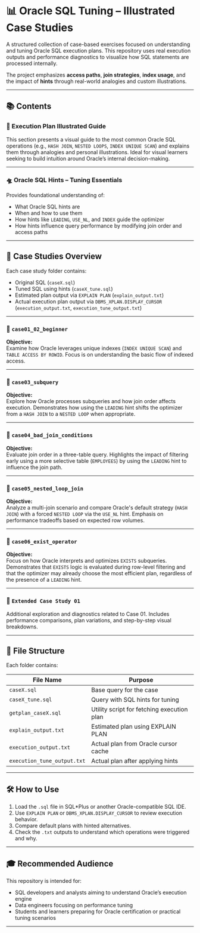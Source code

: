 # 📊 Oracle SQL Tuning – Illustrated Case Studies

A structured collection of case-based exercises focused on understanding and tuning Oracle SQL execution plans. This repository uses real execution outputs and performance diagnostics to visualize how SQL statements are processed internally.

The project emphasizes **access paths**, **join strategies**, **index usage**, and the impact of **hints** through real-world analogies and custom illustrations.

---

## 📚 Contents

### 🎨 Execution Plan Illustrated Guide

This section presents a visual guide to the most common Oracle SQL operations (e.g., `HASH JOIN`, `NESTED LOOPS`, `INDEX UNIQUE SCAN`) and explains them through analogies and personal illustrations. Ideal for visual learners seeking to build intuition around Oracle’s internal decision-making.

---

### 🛸 Oracle SQL Hints – Tuning Essentials

Provides foundational understanding of:
- What Oracle SQL hints are
- When and how to use them
- How hints like `LEADING`, `USE_NL`, and `INDEX` guide the optimizer
- How hints influence query performance by modifying join order and access paths

---

## 🧪 Case Studies Overview

Each case study folder contains:
- Original SQL (`caseX.sql`)
- Tuned SQL using hints (`caseX_tune.sql`)
- Estimated plan output via `EXPLAIN PLAN` (`explain_output.txt`)
- Actual execution plan output via `DBMS_XPLAN.DISPLAY_CURSOR` (`execution_output.txt`, `execution_tune_output.txt`)

---

### 🔹 `case01_02_beginner`
**Objective:**  
Examine how Oracle leverages unique indexes (`INDEX UNIQUE SCAN`) and `TABLE ACCESS BY ROWID`. Focus is on understanding the basic flow of indexed access.

---

### 🔹 `case03_subquery`
**Objective:**  
Explore how Oracle processes subqueries and how join order affects execution. Demonstrates how using the `LEADING` hint shifts the optimizer from a `HASH JOIN` to a `NESTED LOOP` when appropriate.

---

### 🔹 `case04_bad_join_conditions`
**Objective:**  
Evaluate join order in a three-table query. Highlights the impact of filtering early using a more selective table (`EMPLOYEES`) by using the `LEADING` hint to influence the join path.

---

### 🔹 `case05_nested_loop_join`
**Objective:**  
Analyze a multi-join scenario and compare Oracle's default strategy (`HASH JOIN`) with a forced `NESTED LOOP` via the `USE_NL` hint. Emphasis on performance tradeoffs based on expected row volumes.

---

### 🔹 `case06_exist_operator`
**Objective:**  
Focus on how Oracle interprets and optimizes `EXISTS` subqueries. Demonstrates that `EXISTS` logic is evaluated during row-level filtering and that the optimizer may already choose the most efficient plan, regardless of the presence of a `LEADING` hint.

---

### 🧩 `Extended Case Study 01`
Additional exploration and diagnostics related to Case 01. Includes performance comparisons, plan variations, and step-by-step visual breakdowns.

---

## 📁 File Structure

Each folder contains:

| File Name                | Purpose                                             |
|-----------------------------|--------------------------------------------------|
| `caseX.sql`                 | Base query for the case                          |
| `caseX_tune.sql`            | Query with SQL hints for tuning                  |
| `getplan_caseX.sql`         | Utility script for fetching execution plan       |
| `explain_output.txt`        | Estimated plan using EXPLAIN PLAN                |
| `execution_output.txt`      | Actual plan from Oracle cursor cache             |
| `execution_tune_output.txt` | Actual plan after applying hints                 |

---

## 🛠️ How to Use

1. Load the `.sql` file in SQL*Plus or another Oracle-compatible SQL IDE.
2. Use `EXPLAIN PLAN` or `DBMS_XPLAN.DISPLAY_CURSOR` to review execution behavior.
3. Compare default plans with hinted alternatives.
4. Check the `.txt` outputs to understand which operations were triggered and why.

---

## 🎓 Recommended Audience

This repository is intended for:
- SQL developers and analysts aiming to understand Oracle’s execution engine
- Data engineers focusing on performance tuning
- Students and learners preparing for Oracle certification or practical tuning scenarios

---
